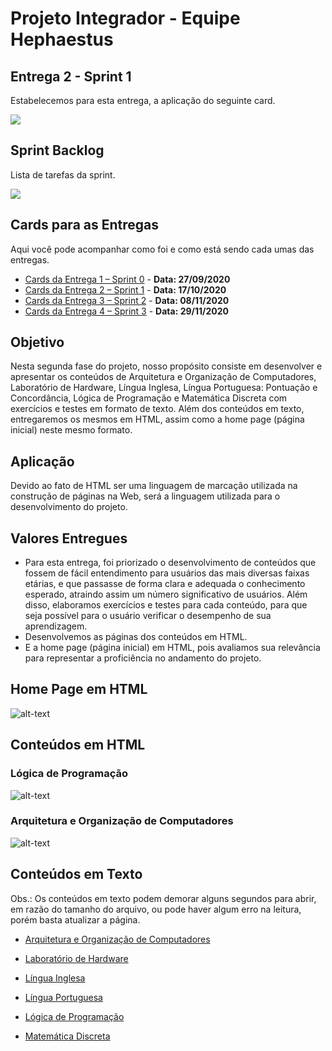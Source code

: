 # Projeto Integrador - Equipe Hephaestus

## Entrega 2 - Sprint 1 

Estabelecemos para esta entrega, a aplicação do seguinte card.

![](https://github.com/AndreSilva358/Hephaestus---Projeto-Integrador/blob/Sprint-1/Sprint%201/Card-2.png)

## Sprint Backlog

Lista de tarefas da sprint.

![](https://github.com/AndreSilva358/Hephaestus---Projeto-Integrador/blob/Sprint-1/Sprint%201/sprints_backlog_page-0002.jpg)

## Cards para as Entregas

Aqui você pode acompanhar como foi e como está sendo cada umas das entregas.

- [Cards da Entrega 1 – Sprint 0]( https://github.com/AndreSilva358/Hephaestus---Projeto-Integrador/projects/2) - **Data: 27/09/2020**
- [Cards da Entrega 2 – Sprint 1]( https://github.com/AndreSilva358/Hephaestus---Projeto-Integrador/projects/1) - **Data: 17/10/2020**
- [Cards da Entrega 3 – Sprint 2]( https://github.com/AndreSilva358/Hephaestus---Projeto-Integrador/projects/3) - **Data: 08/11/2020**
- [Cards da Entrega 4 – Sprint 3](https://github.com/AndreSilva358/Hephaestus---Projeto-Integrador/projects/4) - **Data: 29/11/2020**

## Objetivo

Nesta segunda fase do projeto, nosso propósito consiste em desenvolver e apresentar os conteúdos de Arquitetura e Organização de Computadores, Laboratório de Hardware, Língua Inglesa, Língua Portuguesa: Pontuação e Concordância, Lógica de Programação e Matemática Discreta com exercícios e testes em formato de texto. Além dos conteúdos em texto, entregaremos os mesmos em HTML, assim como a home page (página inicial) neste mesmo formato.

## Aplicação

Devido ao fato de HTML ser uma linguagem de marcação utilizada na construção de páginas na Web, será a linguagem utilizada para o desenvolvimento do projeto.

## Valores Entregues

- Para esta entrega, foi priorizado o desenvolvimento de conteúdos que fossem de fácil entendimento para usuários das mais diversas faixas etárias, e que passasse de forma clara e adequada o conhecimento esperado, atraindo assim um número significativo de usuários. Além disso, elaboramos exercícios e testes para cada conteúdo, para que seja possível para o usuário verificar o desempenho de sua aprendizagem.
- Desenvolvemos as páginas dos conteúdos em HTML.
- E a home page (página inicial) em HTML, pois avaliamos sua relevância para representar a proficiência no andamento do projeto.

## Home Page em HTML

![alt-text](https://github.com/AndreSilva358/Hephaestus---Projeto-Integrador/blob/Sprint-1/Sprint%201/teste.gif?raw=true)

## Conteúdos em HTML

### Lógica de Programação

![alt-text](https://github.com/AndreSilva358/Hephaestus---Projeto-Integrador/blob/Sprint-1/Sprint%201/algo_pag01.gif)

### Arquitetura e Organização de Computadores

![alt-text](https://github.com/AndreSilva358/Hephaestus---Projeto-Integrador/blob/Sprint-1/Sprint%201/arc_org_pag01.gif)

## Conteúdos em Texto

Obs.: Os conteúdos em texto podem demorar alguns segundos para abrir, em razão do tamanho do arquivo, ou pode haver algum erro na leitura, porém basta atualizar a página.

- [Arquitetura e Organização de Computadores](https://github.com/AndreSilva358/Hephaestus---Projeto-Integrador/blob/Sprint-1/Sprint%201/Conte%C3%BAdos%20em%20texto/Arquitetura%20e%20Organiza%C3%A7%C3%A3o%20de%20Computadores.pdf)

- [Laboratório de Hardware](https://github.com/AndreSilva358/Hephaestus---Projeto-Integrador/blob/Sprint-1/Sprint%201/Conte%C3%BAdos%20em%20texto/Laborat%C3%B3rio%20de%20Hardware.pdf)

- [Língua Inglesa](https://github.com/AndreSilva358/Hephaestus---Projeto-Integrador/blob/Sprint-1/Sprint%201/Conte%C3%BAdos%20em%20texto/L%C3%ADngua%20Inglesa.pdf)

- [Língua Portuguesa](https://github.com/AndreSilva358/Hephaestus---Projeto-Integrador/blob/Sprint-1/Sprint%201/Conte%C3%BAdos%20em%20texto/L%C3%ADngua%20Portuguesa.pdf)

- [Lógica de Programação](https://github.com/AndreSilva358/Hephaestus---Projeto-Integrador/blob/Sprint-1/Sprint%201/Conte%C3%BAdos%20em%20texto/L%C3%B3gica%20de%20Programa%C3%A7%C3%A3o.pdf)

- [Matemática Discreta](https://github.com/AndreSilva358/Hephaestus---Projeto-Integrador/blob/Sprint-1/Sprint%201/Conte%C3%BAdos%20em%20texto/Matem%C3%A1tica%20Discreta.pdf)
